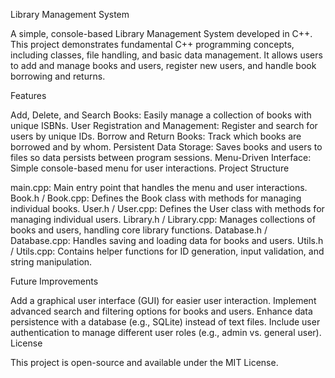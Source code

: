 Library Management System

A simple, console-based Library Management System developed in C++. This project demonstrates fundamental C++ programming concepts, including classes, file handling, and basic data management. It allows users to add and manage books and users, register new users, and handle book borrowing and returns.

Features

Add, Delete, and Search Books: Easily manage a collection of books with unique ISBNs.
User Registration and Management: Register and search for users by unique IDs.
Borrow and Return Books: Track which books are borrowed and by whom.
Persistent Data Storage: Saves books and users to files so data persists between program sessions.
Menu-Driven Interface: Simple console-based menu for user interactions.
Project Structure

main.cpp: Main entry point that handles the menu and user interactions.
Book.h / Book.cpp: Defines the Book class with methods for managing individual books.
User.h / User.cpp: Defines the User class with methods for managing individual users.
Library.h / Library.cpp: Manages collections of books and users, handling core library functions.
Database.h / Database.cpp: Handles saving and loading data for books and users.
Utils.h / Utils.cpp: Contains helper functions for ID generation, input validation, and string manipulation.

Future Improvements

Add a graphical user interface (GUI) for easier user interaction.
Implement advanced search and filtering options for books and users.
Enhance data persistence with a database (e.g., SQLite) instead of text files.
Include user authentication to manage different user roles (e.g., admin vs. general user).
License

This project is open-source and available under the MIT License.